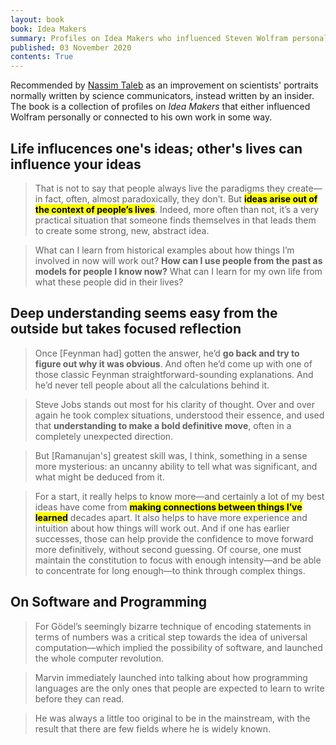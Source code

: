 ```yaml
---
layout: book
book: Idea Makers
summary: Profiles on Idea Makers who influenced Steven Wolfram personally or connected to his own work in some way.
published: 03 November 2020 
contents: True
---
```


Recommended by [Nassim Taleb](https://fs.blog/2012/02/book-recommendations-from-nassim-taleb/) as an improvement on scientists' portraits normally written by science communicators, instead written by an insider. The book is a collection of profiles on _Idea Makers_ that either influenced Wolfram personally or connected to his own work in some way.

## Life influcences one's ideas; other's lives can influence your ideas

> That is not to say that people always live the paradigms they create—in fact, often, almost paradoxically, they don’t. But **<mark>ideas arise out of the context of people’s lives</mark>**. Indeed, more often than not, it’s a very practical situation that someone finds themselves in that leads them to create some strong, new, abstract idea.

> What can I learn from historical examples about how things I’m involved in now will work out? **How can I use people from the past as models for people I know now?** What can I learn for my own life from what these people did in their lives?

## Deep understanding seems easy from the outside but takes focused reflection

> Once [Feynman had] gotten the answer, he’d **go back and try to figure out why it was obvious**. And often he’d come up with one of those classic Feynman straightforward-sounding explanations. And he’d never tell people about all the calculations behind it.

> Steve Jobs stands out most for his clarity of thought. Over and over again he took complex situations, understood their essence, and used that **understanding to make a bold definitive move**, often in a completely unexpected direction.

> But [Ramanujan's] greatest skill was, I think, something in a sense more mysterious: an uncanny ability to tell what was significant, and what might be deduced from it.

> For a start, it really helps to know more—and certainly a lot of my best ideas have come from **<mark>making connections between things I’ve learned</mark>** decades apart. It also helps to have more experience and intuition about how things will work out. And if one has earlier successes, those can help provide the confidence to move forward more definitively, without second guessing. Of course, one must maintain the constitution to focus with enough intensity—and be able to concentrate for long enough—to think through complex things.

## On Software and Programming

> For Gödel’s seemingly bizarre technique of encoding statements in terms of numbers was a critical step towards the idea of universal computation—which implied the possibility of software, and launched the whole computer revolution.

> Marvin immediately launched into talking about how programming languages are the only ones that people are expected to learn to write before they can read.

> He was always a little too original to be in the mainstream, with the result that there are few fields where he is widely known.

